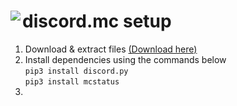 <h1>
    <img align="left" src="https://img.icons8.com/dusk/64/000000/minecraft-logo.png"/>discord.mc setup
</h1>
<p>
    <ol>
        <li>
            Download & extract files <a href="https://github.com/mattmoody05/discord.mc/archive/master.zip">(Download here)<a>
        </li>
        <li>
            Install dependencies using the commands below
            <br>
            <code>pip3 install discord.py</code>
            <br>
            <code>pip3 install mcstatus</code>
        </li>
        <li></li>
    </ol>
</p>